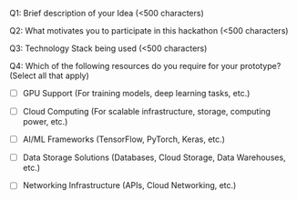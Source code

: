Q1: Brief description of your Idea (<500 characters)

Q2: What motivates you to participate in this hackathon (<500 characters)

Q3: Technology Stack being used (<500 characters)

Q4: Which of the following resources do you require for your prototype? (Select all that apply)

* [ ] GPU Support (For training models, deep learning tasks, etc.)

* [ ] Cloud Computing (For scalable infrastructure, storage, computing power, etc.)

* [ ] AI/ML Frameworks (TensorFlow, PyTorch, Keras, etc.)

* [ ] Data Storage Solutions (Databases, Cloud Storage, Data Warehouses, etc.)

* [ ] Networking Infrastructure (APIs, Cloud Networking, etc.)
